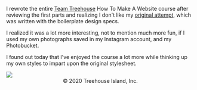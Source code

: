 I rewrote the entire <a href="https://teamtreehouse.com/home" target="_blank">Team Treehouse</a> How To Make A Website course after reviewing the first parts and realizing I don't like my <a href="https://github.com/Angelfirenze01/Web-Design/tree/master/How-To-Make-A-Website" target="_blank">original attempt</a>, which was written with the boilerplate design specs.

I realized it was a lot more interesting, not to mention much more fun, if I used my own photographs saved in my Instagram account, and my Photobucket.

I found out today that I've enjoyed the course a lot more while thinking up my own styles to impart upon the original stylesheet.

<img src="http://img.photobucket.com/albums/v204/Angelfirenze/Team%20Treehouse/Treehouse-Logo-Outlines_zpse2fmsdyp.png"> 

<center>&copy 2020 Treehouse Island, Inc.</center>
